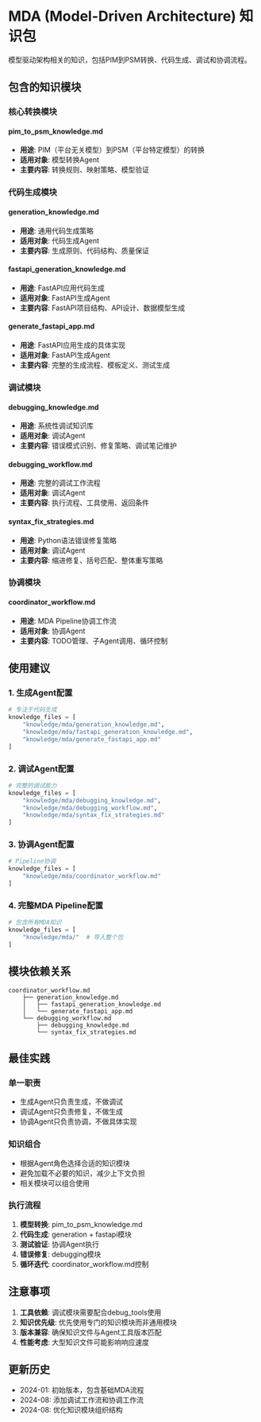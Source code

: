 # MDA (Model-Driven Architecture) 知识包

模型驱动架构相关的知识，包括PIM到PSM转换、代码生成、调试和协调流程。

## 包含的知识模块

### 核心转换模块

#### pim_to_psm_knowledge.md
- **用途**: PIM（平台无关模型）到PSM（平台特定模型）的转换
- **适用对象**: 模型转换Agent
- **主要内容**: 转换规则、映射策略、模型验证

### 代码生成模块

#### generation_knowledge.md
- **用途**: 通用代码生成策略
- **适用对象**: 代码生成Agent
- **主要内容**: 生成原则、代码结构、质量保证

#### fastapi_generation_knowledge.md
- **用途**: FastAPI应用代码生成
- **适用对象**: FastAPI生成Agent
- **主要内容**: FastAPI项目结构、API设计、数据模型生成

#### generate_fastapi_app.md
- **用途**: FastAPI应用生成的具体实现
- **适用对象**: FastAPI生成Agent
- **主要内容**: 完整的生成流程、模板定义、测试生成

### 调试模块

#### debugging_knowledge.md
- **用途**: 系统性调试知识库
- **适用对象**: 调试Agent
- **主要内容**: 错误模式识别、修复策略、调试笔记维护

#### debugging_workflow.md
- **用途**: 完整的调试工作流程
- **适用对象**: 调试Agent
- **主要内容**: 执行流程、工具使用、返回条件

#### syntax_fix_strategies.md
- **用途**: Python语法错误修复策略
- **适用对象**: 调试Agent
- **主要内容**: 缩进修复、括号匹配、整体重写策略

### 协调模块

#### coordinator_workflow.md
- **用途**: MDA Pipeline协调工作流
- **适用对象**: 协调Agent
- **主要内容**: TODO管理、子Agent调用、循环控制

## 使用建议

### 1. 生成Agent配置
```python
# 专注于代码生成
knowledge_files = [
    "knowledge/mda/generation_knowledge.md",
    "knowledge/mda/fastapi_generation_knowledge.md",
    "knowledge/mda/generate_fastapi_app.md"
]
```

### 2. 调试Agent配置
```python
# 完整的调试能力
knowledge_files = [
    "knowledge/mda/debugging_knowledge.md",
    "knowledge/mda/debugging_workflow.md",
    "knowledge/mda/syntax_fix_strategies.md"
]
```

### 3. 协调Agent配置
```python
# Pipeline协调
knowledge_files = [
    "knowledge/mda/coordinator_workflow.md"
]
```

### 4. 完整MDA Pipeline配置
```python
# 包含所有MDA知识
knowledge_files = [
    "knowledge/mda/"  # 导入整个包
]
```

## 模块依赖关系

```
coordinator_workflow.md
    ├── generation_knowledge.md
    │   ├── fastapi_generation_knowledge.md
    │   └── generate_fastapi_app.md
    └── debugging_workflow.md
        ├── debugging_knowledge.md
        └── syntax_fix_strategies.md
```

## 最佳实践

### 单一职责
- 生成Agent只负责生成，不做调试
- 调试Agent只负责修复，不做生成
- 协调Agent只负责协调，不做具体实现

### 知识组合
- 根据Agent角色选择合适的知识模块
- 避免加载不必要的知识，减少上下文负担
- 相关模块可以组合使用

### 执行流程
1. **模型转换**: pim_to_psm_knowledge.md
2. **代码生成**: generation + fastapi模块
3. **测试验证**: 协调Agent执行
4. **错误修复**: debugging模块
5. **循环迭代**: coordinator_workflow.md控制

## 注意事项

1. **工具依赖**: 调试模块需要配合debug_tools使用
2. **知识优先级**: 优先使用专门的知识模块而非通用模块
3. **版本兼容**: 确保知识文件与Agent工具版本匹配
4. **性能考虑**: 大型知识文件可能影响响应速度

## 更新历史

- 2024-01: 初始版本，包含基础MDA流程
- 2024-08: 添加调试工作流和协调工作流
- 2024-08: 优化知识模块组织结构